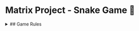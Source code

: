 # Matrix Project - Snake Game 🐍

<details>
  <summary> ## Game Rules </summary>
  
  Text pentru regulile jocului.

</details> 
